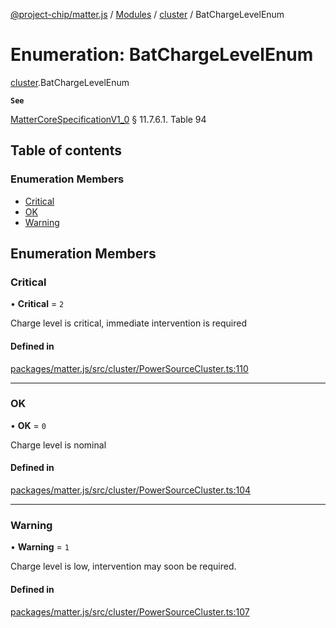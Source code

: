 [@project-chip/matter.js](../README.md) / [Modules](../modules.md) / [cluster](../modules/cluster.md) / BatChargeLevelEnum

# Enumeration: BatChargeLevelEnum

[cluster](../modules/cluster.md).BatChargeLevelEnum

**`See`**

[MatterCoreSpecificationV1_0](../interfaces/spec.MatterCoreSpecificationV1_0.md) § 11.7.6.1. Table 94

## Table of contents

### Enumeration Members

- [Critical](cluster.BatChargeLevelEnum.md#critical)
- [OK](cluster.BatChargeLevelEnum.md#ok)
- [Warning](cluster.BatChargeLevelEnum.md#warning)

## Enumeration Members

### Critical

• **Critical** = ``2``

Charge level is critical, immediate intervention is required

#### Defined in

[packages/matter.js/src/cluster/PowerSourceCluster.ts:110](https://github.com/project-chip/matter.js/blob/5bdbf8d/packages/matter.js/src/cluster/PowerSourceCluster.ts#L110)

___

### OK

• **OK** = ``0``

Charge level is nominal

#### Defined in

[packages/matter.js/src/cluster/PowerSourceCluster.ts:104](https://github.com/project-chip/matter.js/blob/5bdbf8d/packages/matter.js/src/cluster/PowerSourceCluster.ts#L104)

___

### Warning

• **Warning** = ``1``

Charge level is low, intervention may soon be required.

#### Defined in

[packages/matter.js/src/cluster/PowerSourceCluster.ts:107](https://github.com/project-chip/matter.js/blob/5bdbf8d/packages/matter.js/src/cluster/PowerSourceCluster.ts#L107)

